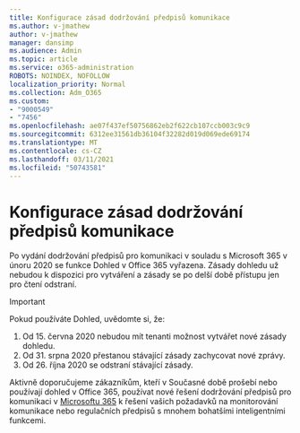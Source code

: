 ```yaml
---
title: Konfigurace zásad dodržování předpisů komunikace
ms.author: v-jmathew
author: v-jmathew
manager: dansimp
ms.audience: Admin
ms.topic: article
ms.service: o365-administration
ROBOTS: NOINDEX, NOFOLLOW
localization_priority: Normal
ms.collection: Adm_O365
ms.custom:
- "9000549"
- "7456"
ms.openlocfilehash: ae07f437ef50756862eb2f622cb107ccb003c9c9
ms.sourcegitcommit: 6312ee31561db36104f32282d019d069ede69174
ms.translationtype: MT
ms.contentlocale: cs-CZ
ms.lasthandoff: 03/11/2021
ms.locfileid: "50743581"
---
```

# <a name="configure-communication-compliance-policies"></a>Konfigurace zásad dodržování předpisů komunikace

Po vydání dodržování předpisů pro komunikaci v souladu s Microsoft 365 v únoru 2020 se funkce Dohled v Office 365 vyřazena. Zásady dohledu už nebudou k dispozici pro vytváření a zásady se po delší době přístupu jen pro čtení odstraní.

> [!IMPORTANT]
> Pokud používáte Dohled, uvědomte si, že:
>
> 1. Od 15. června 2020 nebudou mít tenanti možnost vytvářet nové zásady dohledu.
> 2. Od 31. srpna 2020 přestanou stávající zásady zachycovat nové zprávy.
> 3. Od 26. října 2020 se odstraní stávající zásady.

Aktivně doporučujeme zákazníkům, kteří v Současné době prošebí nebo používají dohled v Office 365, používat nové řešení dodržování předpisů pro komunikaci v [Microsoftu 365](https://go.microsoft.com/fwlink/?linkid=2128593) k řešení vašich požadavků na monitorování komunikace nebo regulačních předpisů s mnohem bohatšími inteligentními funkcemi.
